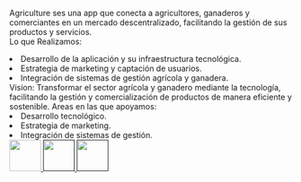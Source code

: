 <span class="font-bold text-start text-xl">Agriculture</span><span class="font-light text-start text-xl"> ses una app que conecta a agricultores, ganaderos y comerciantes en un mercado descentralizado, facilitando la gestión de sus productos y servicios.
 <br> <span class="font-bold text-xl">Lo que Realizamos:</span>
</span> 
<li class="font-light text-start text-xl">Desarrollo de la aplicación y su infraestructura tecnológica.</li><li class="font-light text-start text-xl">Estrategia de marketing y captación de usuarios.</li><li class="font-light text-start text-xl">Integración de sistemas de gestión agrícola y ganadera.</li>
<!-- VISION -->
<span class="font-semibold text-start text-xl"> Vision:</span>
<span class="font-light text-start text-xl">Transformar el sector agrícola y ganadero mediante la tecnología, facilitando la gestión y comercialización de productos de manera eficiente y sostenible.</span> 
<!-- AREAS DE TRABAJO -->
<span class="font-semibold text-start text-xl"> Areas en las que apoyamos:</span>
<li class="font-light text-start text-xl">Desarrollo tecnológico.</li><li class="font-light text-start text-xl">Estrategia de marketing.</li><li class="font-light text-start text-xl">Integración de sistemas de gestión.</li> 
<div class="flex justify-items-center w-5/12 py-5 gap-0">
<a href="https://agricultureve.com"><img src="https://xpanzion.net/assets/icon-web.png" alt=""style="width:56px; height:56px">
</a>
<a href=""><img src="https://xpanzion.net/assets/icon-ig.png" alt="" style="width:56px; height:56px">
</a>
<a href=""><img src="https://xpanzion.net/assets/icon-fb.png" alt="" style="width:56px; height:56px">
</a>
</div>